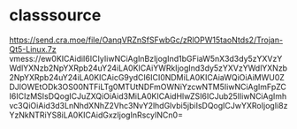 # classsource
https://send.cra.moe/file/OanqVRZnSfSFwbGc/zRlOPW15taoNtds2/Trojan-Qt5-Linux.7z
vmess://ew0KICAidiI6ICIyIiwNCiAgInBzIjogInd1bGFiaW5nX3d3dy5zYXVzYWdlYXNzb2NpYXRpb24uY24iLA0KICAiYWRkIjogInd3dy5zYXVzYWdlYXNzb2NpYXRpb24uY24iLA0KICAicG9ydCI6ICI0NDMiLA0KICAiaWQiOiAiMWU0ZDJlOWEtODk3OS00NTFiLTg0MTUtNDFmOWNiYzcwNTM5IiwNCiAgImFpZCI6ICIzMSIsDQogICJuZXQiOiAid3MiLA0KICAidHlwZSI6ICJub25lIiwNCiAgImhvc3QiOiAid3d3LnNhdXNhZ2Vhc3NvY2lhdGlvbi5jbiIsDQogICJwYXRoIjogIi8zYzNkNTRiYS8iLA0KICAidGxzIjogInRscyINCn0=


